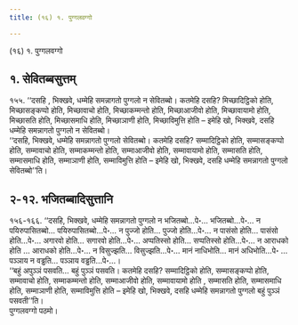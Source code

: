 ```yaml
---
title: (१६) १. पुग्गलवग्गो

---
```

(१६) १. पुग्गलवग्गो  


## १. सेवितब्बसुत्तम्

१५५. ‘‘दसहि , भिक्खवे, धम्मेहि समन्नागतो पुग्गलो न सेवितब्बो। कतमेहि दसहि? मिच्छादिट्ठिको होति, मिच्छासङ्कप्पो होति, मिच्छावाचो होति, मिच्छाकम्मन्तो होति, मिच्छाआजीवो होति, मिच्छावायामो होति, मिच्छासति होति, मिच्छासमाधि होति, मिच्छाञाणी होति, मिच्छाविमुत्ति होति – इमेहि खो, भिक्खवे, दसहि धम्मेहि समन्नागतो पुग्गलो न सेवितब्बो।  
‘‘दसहि, भिक्खवे, धम्मेहि समन्नागतो पुग्गलो सेवितब्बो। कतमेहि दसहि? सम्मादिट्ठिको होति, सम्मासङ्कप्पो होति, सम्मावाचो होति, सम्माकम्मन्तो होति, सम्माआजीवो होति, सम्मावायामो होति, सम्मासति होति, सम्मासमाधि होति, सम्माञाणी होति, सम्माविमुत्ति होति – इमेहि खो, भिक्खवे, दसहि धम्मेहि समन्नागतो पुग्गलो सेवितब्बो’’ति।  


## २-१२. भजितब्बादिसुत्तानि

१५६-१६६. ‘‘दसहि, भिक्खवे, धम्मेहि समन्नागतो पुग्गलो न भजितब्बो…पे॰… भजितब्बो…पे॰… न पयिरुपासितब्बो… पयिरुपासितब्बो…पे॰… न पुज्जो होति… पुज्जो होति…पे॰… न पासंसो होति… पासंसो होति…पे॰… अगारवो होति… सगारवो होति…पे॰… अप्पतिस्सो होति… सप्पतिस्सो होति…पे॰… न आराधको होति … आराधको होति…पे॰… न विसुज्झति… विसुज्झति…पे॰… मानं नाधिभोति… मानं अधिभोति…पे॰ … पञ्ञाय न वड्ढति… पञ्ञाय वड्ढति…पे॰…।  
‘‘बहुं अपुञ्ञं पसवति… बहुं पुञ्ञं पसवति। कतमेहि दसहि? सम्मादिट्ठिको होति, सम्मासङ्कप्पो होति, सम्मावाचो होति, सम्माकम्मन्तो होति, सम्माआजीवो होति, सम्मावायामो होति , सम्मासति होति, सम्मासमाधि होति, सम्माञाणी होति, सम्माविमुत्ति होति – इमेहि खो, भिक्खवे, दसहि धम्मेहि समन्नागतो पुग्गलो बहुं पुञ्ञं पसवती’’ति।  
पुग्गलवग्गो पठमो।  